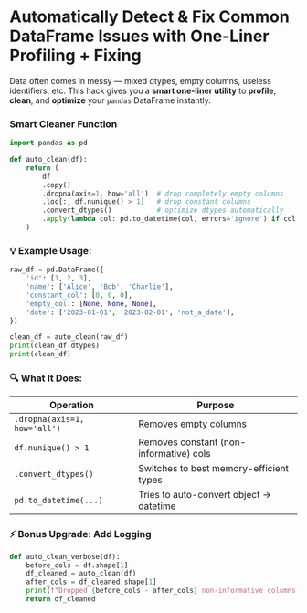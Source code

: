 # Automatically Detect & Fix Common DataFrame Issues with One-Liner Profiling + Fixing

Data often comes in messy — mixed dtypes, empty columns, useless identifiers, etc. This hack gives you a **smart one-liner utility** to **profile**, **clean**, and **optimize** your `pandas` DataFrame instantly.

### Smart Cleaner Function

```python
import pandas as pd

def auto_clean(df):
    return (
        df
        .copy()
        .dropna(axis=1, how='all')  # drop completely empty columns
        .loc[:, df.nunique() > 1]   # drop constant columns
        .convert_dtypes()           # optimize dtypes automatically
        .apply(lambda col: pd.to_datetime(col, errors='ignore') if col.dtype == 'object' else col)
    )
```

### 💡 Example Usage:

```python
raw_df = pd.DataFrame({
    'id': [1, 2, 3],
    'name': ['Alice', 'Bob', 'Charlie'],
    'constant_col': [0, 0, 0],
    'empty_col': [None, None, None],
    'date': ['2023-01-01', '2023-02-01', 'not_a_date'],
})

clean_df = auto_clean(raw_df)
print(clean_df.dtypes)
print(clean_df)
```

### 🔍 What It Does:

| Operation | Purpose |
| --- | --- |
| `.dropna(axis=1, how='all')` | Removes empty columns |
| `df.nunique() > 1` | Removes constant (non-informative) cols |
| `.convert_dtypes()` | Switches to best memory-efficient types |
| `pd.to_datetime(...)` | Tries to auto-convert object → datetime |

### ⚡️ Bonus Upgrade: Add Logging

```python
def auto_clean_verbose(df):
    before_cols = df.shape[1]
    df_cleaned = auto_clean(df)
    after_cols = df_cleaned.shape[1]
    print(f"Dropped {before_cols - after_cols} non-informative columns.")
    return df_cleaned
```